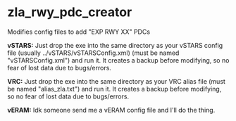 # zla_rwy_pdc_creator
Modifies config files to add "EXP RWY XX" PDCs  

**vSTARS:** Just drop the exe into the same directory as your vSTARS config file (usually ../vSTARS/vSTARSConfig.xml) (must be named "vSTARSConfig.xml") and run it. It creates a backup before modifying, so no fear of lost data due to bugs/errors.  

**VRC:** Just drop the exe into the same directory as your VRC alias file (must be named "alias_zla.txt") and run it. It creates a backup before modifying, so no fear of lost data due to bugs/errors.  

**vERAM:** Idk someone send me a vERAM config file and I'll do the thing.
